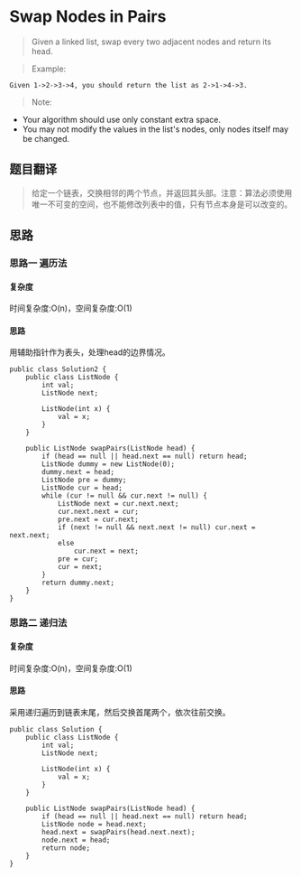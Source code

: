 # Swap Nodes in Pairs #
>Given a linked list, swap every two adjacent nodes and return its head.

>Example:
```
Given 1->2->3->4, you should return the list as 2->1->4->3.
```

>Note:
- Your algorithm should use only constant extra space.
- You may not modify the values in the list's nodes, only nodes itself may be changed.

## 题目翻译 ##
>给定一个链表，交换相邻的两个节点，并返回其头部。注意：算法必须使用唯一不可变的空间，也不能修改列表中的值，只有节点本身是可以改变的。

## 思路 ##
### 思路一 遍历法 ###

#### 复杂度 ####
时间复杂度:O(n)，空间复杂度:O(1)
#### 思路 ####
用辅助指针作为表头，处理head的边界情况。

```
public class Solution2 {
	public class ListNode {
		int val;
		ListNode next;

		ListNode(int x) {
			val = x;
		}
	}

	public ListNode swapPairs(ListNode head) {
		if (head == null || head.next == null) return head;
		ListNode dummy = new ListNode(0);
		dummy.next = head;
		ListNode pre = dummy;
		ListNode cur = head;
		while (cur != null && cur.next != null) {
			ListNode next = cur.next.next;
			cur.next.next = cur;
			pre.next = cur.next;
			if (next != null && next.next != null) cur.next = next.next;
			else
				cur.next = next;
			pre = cur;
			cur = next;
		}
		return dummy.next;
	}
}
```

### 思路二 递归法 ###

#### 复杂度 ####
时间复杂度:O(n)，空间复杂度:O(1)
#### 思路 ####
采用递归遍历到链表末尾，然后交换首尾两个，依次往前交换。

```
public class Solution {
	public class ListNode {
		int val;
		ListNode next;

		ListNode(int x) {
			val = x;
		}
	}

	public ListNode swapPairs(ListNode head) {
		if (head == null || head.next == null) return head;
		ListNode node = head.next;
		head.next = swapPairs(head.next.next);
		node.next = head;
		return node;
	}
}

```